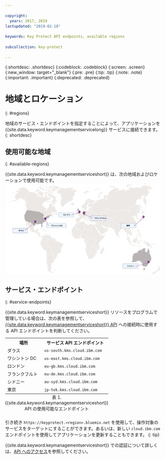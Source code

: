 ```yaml
---

copyright:
  years: 2017, 2019
lastupdated: "2019-02-18"

keywords: Key Protect API endpoints, available regions

subcollection: key-protect

---
```


{:shortdesc: .shortdesc}
{:codeblock: .codeblock}
{:screen: .screen}
{:new_window: target="_blank"}
{:pre: .pre}
{:tip: .tip}
{:note: .note}
{:important: .important}
{:deprecated: .deprecated}

# 地域とロケーション
{: #regions}

地域のサービス・エンドポイントを指定することによって、アプリケーションを {{site.data.keyword.keymanagementservicelong}} サービスに接続できます。
{: shortdesc}

## 使用可能な地域
{: #available-regions}

{{site.data.keyword.keymanagementserviceshort}} は、次の地域およびロケーションで使用可能です。
![この図は、Key Protect サービスが使用可能な地域を示しています。](images/world-map_min.svg)

## サービス・エンドポイント
{: #service-endpoints}

{{site.data.keyword.keymanagementserviceshort}} リソースをプログラムで管理している場合は、次の表を参照して、[{{site.data.keyword.keymanagementserviceshort}} API](https://{DomainName}/apidocs/key-protect) への接続時に使用する API エンドポイントを判断してください。 

<table>
    <tr>
        <th>場所</th>
        <th>サービス API エンドポイント</th>
    </tr>
    <tr>
        <td>ダラス</td>
        <td>
            <code>us-south.kms.cloud.ibm.com</code>
        </td>
    </tr>
    <tr>
        <td>ワシントン DC</td>
        <td>
            <code>us-east.kms.cloud.ibm.com</code>
        </td>
    </tr>
    <tr>
        <td>ロンドン</td>
        <td>
            <code>eu-gb.kms.cloud.ibm.com</code>
        </td>
    </tr>
    <tr>
        <td>フランクフルト</td>
        <td>
            <code>eu-de.kms.cloud.ibm.com</code>
        </td>
    </tr>
    <tr>
        <td>シドニー</td>
        <td>
            <code>au-syd.kms.cloud.ibm.com</code>
        </td>
    </tr>
    <tr>
        <td>東京</td>
        <td>
            <code>jp-tok.kms.cloud.ibm.com</code>
        </td>
    </tr>
    <caption style="caption-side:bottom;">表 1. {{site.data.keyword.keymanagementserviceshort}} API の使用可能なエンドポイント</caption>
</table>

引き続き `https://keyprotect.<region>.bluemix.net` を使用して、操作対象のサービスをターゲットにすることができます。あるいは、新しい `cloud.ibm.com` エンドポイントを使用してアプリケーションを更新することもできます。 
{: tip}

{{site.data.keyword.keymanagementserviceshort}} での認証について詳しくは、[API へのアクセス](/docs/services/key-protect?topic=key-protect-set-up-api)を参照してください。
